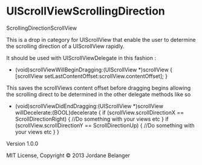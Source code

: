 UIScrollViewScrollingDirection
==============================

ScrollingDirectionScrollView

This is a drop in category for UIScrollView that enable the user to determine the scrolling direction of a UIScrollView rapidly.

It should be used with UIScrollViewDelegate in this fashion : 

- (void)scrollViewWillBeginDragging:(UIScrollView *)scrollView {
  [scrollView setLastContentOffset:scrollView.contentOffset];
}

This saves the scrollViews content offset before dragging begins allowing the scrolling direct to be determined in the other delegate methods like so

- (void)scrollViewDidEndDragging:(UIScrollView *)scrollView willDecelerate:(BOOL)decelerate
{
  if (scrollView.scrollDirectionX == ScrollDirectionRight) {
    //Do something with your views etc
  }
  if (scrollView.scrollDirectionY == ScrollDirectionUp) {
    //Do something with your views etc
  }
}

Version 1.0.0

MIT License, Copyright © 2013 Jordane Belanger 
